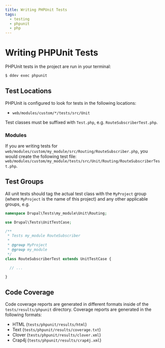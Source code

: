 ```yaml
---
title: Writing PHPUnit Tests
tags:
  - testing
  - phpunit
  - php
---
```

# Writing PHPUnit Tests

PHPUnit tests in the project are run in your terminal:

```bash
$ ddev exec phpunit
```

## Test Locations

PHPUnit is configured to look for tests in the following locations:

* `web/modules/custom/*/tests/src/Unit`

Test classes must be suffixed with `Test.php`, e.g. `RouteSubscriberTest.php`.

### Modules
If you are writing tests for
`web/modules/custom/my_module/src/Routing/RouteSubscriber.php`, you would create
the following test file:
`web/modules/custom/my_module/tests/src/Unit/Routing/RouteSubscriberTest.php`.

## Test Groups
All unit tests should tag the actual test class with the `MyProject` group
(where `MyProject` is the name of this project) and any other applicable groups,
e.g.

```php
namespace Drupal\Tests\my_module\Unit\Routing;

use Drupal\Tests\UnitTestCase;

/**
 * Tests my_module RouteSubscriber
 *
 * @group MyProject
 * @group my_module
 */
class RouteSubscriberTest extends UnitTestCase {

  // ...

}
```

## Code Coverage
Code coverage reports are generated in different formats inside of the
`tests/results/phpunit` directory. Coverage reports are generated in the
following formats:

* HTML (`tests/phpunit/results/html`)
* Text (`tests/phpunit/results/coverage.txt`)
* Clover (`tests/phpunit/results/clover.xml`)
* Crap4j (`tests/phpunit/results/crap4j.xml`)
